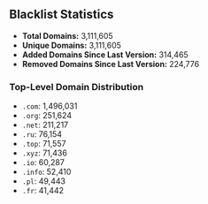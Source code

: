 ## Blacklist Statistics

- **Total Domains:** 3,111,605
- **Unique Domains:** 3,111,605
- **Added Domains Since Last Version:** 314,465
- **Removed Domains Since Last Version:** 224,776

### Top-Level Domain Distribution

-  `.com`: 1,496,031
-  `.org`: 251,624
-  `.net`: 211,217
-  `.ru`: 76,154
-  `.top`: 71,557
-  `.xyz`: 71,436
-  `.io`: 60,287
-  `.info`: 52,410
-  `.pl`: 49,443
-  `.fr`: 41,442
